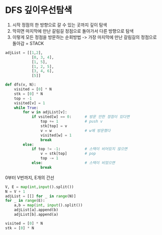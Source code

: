 # DFS 깊이우선탐색
1. 시작 정점의 한 방향으로 갈 수 있는 곳까지 깊이 탐색
2. 막히면 마지막에 만난 갈림길 정점으로 돌아가서 다른 방향으로 탐색
3. 이렇게 모든 정점을 방문하는 순회방법
-> 가장 마지막에 만난 갈림길의 정점으로 돌아감 = STACK
```python
adjList = [[1,2],
            [0, 3, 4],
            [1, 5],
            [1, 2, 5],
            [3, 4, 6],
            [5]]

def dfs(v, N):
    visited = [0] * N
    stk = [0] * N
    top = -1
    visited[v] = 1
    while True:
        for w in adjList[v]:
            if vsited[w] == 0:      # 방문 안한 정점이 있다면
                top += 1            # push v
                stk[top] = v
                v = w               # w에 방문했다
                visited[w] = 1
                break
        else:
            if top != -1:           # 스택이 비어있지 않으면
                v = stk[top]        # pop
                top -= 1
            else:                   # 스택이 비었으면
                break
```
0부터 V번까지, E개의 간선
```python
V, E = map(int,input().split())
N = V + 1
adjList = [[] for _ in range(N)]
for _ in range(E):
    a,b = map(int, input().split())
    adjList[a].append(b)
    adjList[b].append(a)

visited = [0] * N
stk = [0] * N

```
